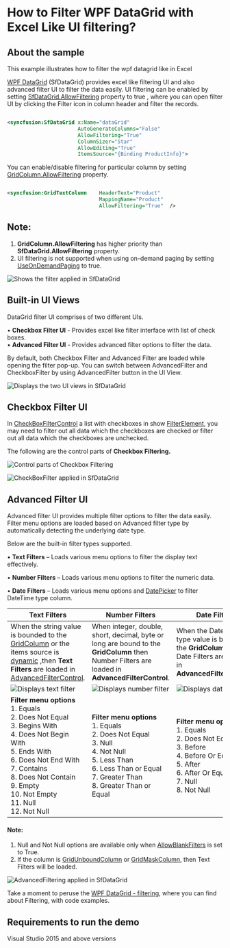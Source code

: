 # How to Filter WPF DataGrid with Excel Like UI filtering?

## About the sample
This example illustrates how to filter the wpf datagrid like in Excel

[WPF DataGrid](https://www.syncfusion.com/wpf-controls/datagrid) (SfDataGrid) provides excel like filtering UI and also advanced filter UI to filter the data easily. UI filtering can be enabled by setting [SfDataGrid.AllowFiltering](https://help.syncfusion.com/cr/wpf/Syncfusion.UI.Xaml.Grid.SfDataGrid.html#Syncfusion_UI_Xaml_Grid_SfDataGrid_AllowFiltering) property to true , where you can open filter UI by clicking the Filter icon in column header and filter the records.

```XML

<syncfusion:SfDataGrid x:Name="dataGrid"    
                       AutoGenerateColumns="False"
                       AllowFiltering="True"
                       ColumnSizer="Star"
                       AllowEditing="True"
                       ItemsSource="{Binding ProductInfo}">

```

You can enable/disable filtering for particular column by setting [GridColumn.AllowFiltering](https://help.syncfusion.com/cr/wpf/Syncfusion.UI.Xaml.Grid.GridColumn.html#Syncfusion_UI_Xaml_Grid_GridColumn_AllowFiltering) property.

```XML

<syncfusion:GridTextColumn    HeaderText="Product" 
                              MappingName="Product"  
                              AllowFiltering="True"  />

```
## Note:
1. **GridColumn.AllowFiltering** has higher priority than **SfDataGrid.AllowFiltering** property.
2. UI filtering is not supported when using on-demand paging by setting [UseOnDemandPaging](https://help.syncfusion.com/cr/wpf/Syncfusion.UI.Xaml.Controls.DataPager.SfDataPager.html#Syncfusion_UI_Xaml_Controls_DataPager_SfDataPager_UseOnDemandPaging) to true.
   
![Shows the filter applied in SfDataGrid](ExcelLikeFilter.gif)

## Built-in UI Views

DataGrid filter UI comprises of two different UIs.
        
•	**Checkbox Filter UI** - Provides excel like filter interface with list of check boxes.        
•	**Advanced Filter UI** - Provides advanced filter options to filter the data.

By default, both Checkbox Filter and Advanced Filter are loaded while opening the filter pop-up. You can switch between AdvancedFilter and CheckboxFilter by using AdvancedFilter button in the UI View.

![Displays the two UI views in SfDataGrid](ExcelFilterUIView.png)

## Checkbox Filter UI

In [CheckBoxFilterControl](https://help.syncfusion.com/cr/wpf/Syncfusion.UI.Xaml.Grid.CheckboxFilterControl.html) a list with checkboxes in show [FilterElement](https://help.syncfusion.com/cr/wpf/Syncfusion.UI.Xaml.Grid.FilterElement.html), you may need to filter out all data which the checkboxes are checked or filter out all data which the checkboxes are unchecked.

The following are the control parts of **Checkbox Filtering.**

![Control parts of Checkbox Filtering](CheckBoxFilterControl.png)

![CheckBoxFilter applied in SfDataGrid](CheckBoxFiltering.gif)

## Advanced Filter UI

Advanced filter UI provides multiple filter options to filter the data easily. Filter menu options are loaded based on Advanced filter type by automatically detecting the underlying date type.

Below are the built-in filter types supported.

•	**Text Filters** – Loads various menu options to filter the display text effectively.

•	**Number Filters** – Loads various menu options to filter the numeric data.

•	**Date Filters** – Loads various menu options and [DatePicker](https://docs.microsoft.com/en-us/dotnet/api/system.windows.controls.datepicker?redirectedfrom=MSDN&view=net-5.0) to filter DateTime type column.

|   Text Filters       	|   Number Filters  | Date Filters        |
| ----------------------|-------------------|---------------------|
| When the string value is bounded to the [GridColumn](https://help.syncfusion.com/cr/wpf/Syncfusion.UI.Xaml.Grid.GridColumn.html) or the items source is [dynamic](https://docs.microsoft.com/en-us/dotnet/csharp/language-reference/builtin-types/reference-types) ,then **Text Filters** are loaded in [AdvancedFilterControl](https://help.syncfusion.com/cr/wpf/Syncfusion.UI.Xaml.Grid.AdvancedFilterControl.html).|  When integer, double, short, decimal, byte or long are bound to the **GridColumn** then Number Filters are loaded in **AdvancedFilterControl**. | When the DateTime type value is bound to the **GridColumn** , then Date Filters are loaded in **AdvancedFilterControl**. |
|  ![Displays text filter](TextFilter.png) |  ![Displays number filter](NumberFilter.png) |  ![Displays date filter](DateFilter.png) |
|  **Filter menu options** <br> 1.	Equals <br>2.	Does Not Equal <br>3.	Begins With <br>4.	Does Not Begin With <br>5.	Ends With <br>6.	Does Not End With <br>7.	Contains <br>8.	Does Not Contain <br>9.	Empty <br>10.	Not Empty <br>11.	Null <br>12.	Not Null <br> |  **Filter menu options** <br>1. Equals <br>2. Does Not Equal <br>3. Null <br>4. Not Null <br>5. Less Than <br>6. Less Than or Equal <br>7. Greater Than <br>8. Greater Than or Equal  | **Filter menu options**   <br> 1. Equals <br> 2.	Does Not Equal <br> 3.	Before <br> 4.	Before Or Equal <br> 5.	After <br> 6.	After Or Equal <br> 7.	Null <br> 8.	Not Null |

#### Note: 
1. Null and Not Null options are available only when [AllowBlankFilters](https://help.syncfusion.com/cr/wpf/Syncfusion.UI.Xaml.Grid.GridColumn.html#Syncfusion_UI_Xaml_Grid_GridColumn_AllowBlankFilters) is set to True.
2. If the column is [GridUnboundColumn](http://help.syncfusion.com/cr/wpf/Syncfusion.UI.Xaml.Grid.GridUnBoundColumn.html) or [GridMaskColumn](https://help.syncfusion.com/cr/wpf/Syncfusion.UI.Xaml.Grid.GridMaskColumn.html), then Text Filters will be loaded.

![AdvancedFiltering applied in SfDataGrid](AdvancedFiltering.gif)

Take a moment to peruse the [WPF DataGrid - filtering](https://help.syncfusion.com/wpf/datagrid/filtering), where you can find about Filtering, with code examples.

## Requirements to run the demo
Visual Studio 2015 and above versions
